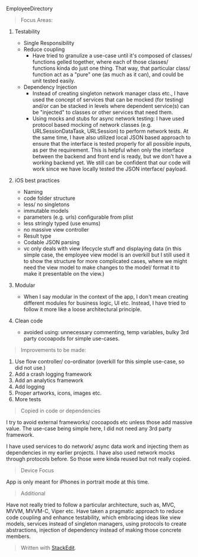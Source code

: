 EmployeeDirectory

> Focus Areas:

1. Testability
	- Single Responsibility
	- Reduce coupling
		- Have tried to granulize a use-case until it's composed of classes/ functions gelled together, where each of those classes/ functions kinda do just one thing. That way, that particular class/ function act as a "pure" one (as much as it can), and could be unit tested easily.
	- Dependency Injection
		- Instead of creating singleton network manager class etc., I have used the concept of services that can be mocked (for testing) and/or can be stacked in levels where dependent service(s) can be "injected" to classes or other services that need them.
		- Using mocks and stubs for async network testing: I have used protocol based mocking of network classes (e.g. URLSessionDataTask, URLSession) to perform network tests. At the same time, I have also utilized local JSON based approach to ensure that the interface is tested properly for all possible inputs, as per the requirement. This is helpful when only the interface between the backend and front end is ready, but we don't have a working backend yet. We still can be confident that our code will work since we have locally tested the JSON interface/ payload.

2. iOS best practices
	- Naming
	- code folder structure
	- less/ no singletons
	- immutable models
	- parameters (e.g. urls) configurable from plist
	-  less stringly typed (use enums)
	- no massive view controller 
	- Result type
	- Codable JSON parsing
	- vc only deals with view lifecycle stuff and displaying data
(in this simple case, the employee view model is an overkill but I still used it to show the structure for more complicated cases, where we might need the view model to make changes to the model/ format it to make it presentable on the view.)

3. Modular
	 - When I say modular in the context of the app, I don't mean creating different modules for business logic, UI etc. Instead, I have tried to follow it more like a loose architectural principle.
	 
4. Clean code
	- avoided using: unnecessary commenting, temp variables, bulky 3rd party cocoapods for simple use-cases.


> Improvements to be made:

1. Use flow controller/ co-ordinator (overkill for this simple use-case, so did not use.)
2. Add a crash logging framework 
3. Add an analytics framework
4. Add logging 
5. Proper artworks, icons, images etc.
6. More tests

> Copied in code or dependencies

I try to avoid external frameworks/ cocoapods etc unless those add massive value. The use-case being simple here, I did not need any 3rd party framework. 

I have used services to do network/ async data work and injecting them as dependencies in my earlier projects. I have also used network mocks through protocols before. So those were kinda reused but not really copied.

> Device Focus

App is only meant for iPhones in portrait mode at this time.


> Additional

Have not really tried to follow a particular architecture, such as, MVC, MVVM, MVVM-C, Viper etc. Have taken a pragmatic approach to reduce code coupling and enhance testability, which embracing ideas like view models, services instead of singleton managers, using protocols to create abstractions, injection of dependency instead of making those concrete members.


> Written with [StackEdit](https://stackedit.io/).
